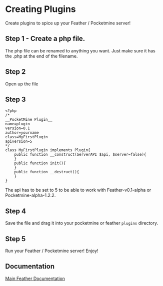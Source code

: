 # Creating Plugins 
Create plugins to spice up your Feather / Pocketmine server!

## Step 1 - Create a php file. 
The php file can be renamed to anything you want. Just make sure it has the .php at the end of the filename.

## Step 2
Open up the file

## Step 3
```
<?php
/*
__PocketMine Plugin__
name=plugin
version=0.1
author=yourname
class=MyFirstPlugin
apiversion=5
*/
class MyFirstPlugin implements Plugin{
    public function __construct(ServerAPI $api, $server=false){
    }
    public function init(){
    }
    public function __destruct(){
    }
}
```

The api has to be set to 5 to be able to work with Feather-v0.1-alpha or Pocketmine-alpha-1.2.2.

## Step 4
Save the file and drag it into your pocketmine or feather ```plugins``` directory.

## Step 5 
Run your Feather / Pocketmine server! Enjoy!
## Documentation
<a href="https://megatkc.github.io/documentation/feather/index.html">Main Feather Documentation</a>
